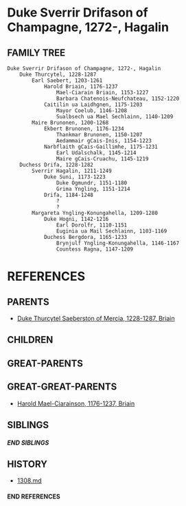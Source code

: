 # Duke Sverrir Drifason of Champagne, 1272-, Hagalin

## FAMILY TREE
```
Duke Sverrir Drifason of Champagne, 1272-, Hagalin
    Duke Thurcytel, 1228-1287
        Earl Saebert, 1203-1261
            Harold Briain, 1176-1237
                Mael-Ciarain Briain, 1153-1227
                Barbara Chatenois-Neufchateau, 1152-1220
            Caitilin ua Laidhgnen, 1175-1203
                Mayor Coelub, 1146-1208
                Sualbsech ua Mael Sechlainn, 1140-1209
        Maire Brunonen, 1200-1268
            Ekbert Brunonen, 1176-1234
                Thankmar Brunonen, 1150-1207
                Aedammair gCais-Inis, 1154-1223
            Narbflaith gCais-Gaillimhe, 1175-1231
                Earl Udalschalk, 1145-1214
                Maire gCais-Cruachu, 1145-1219
    Duchess Drifa, 1228-1282
        Sverrir Hagalin, 1211-1249
            Duke Suni, 1173-1223
                Duke Ogmundr, 1151-1180
                Grima Yngling, 1151-1214
            Drifa, 1184-1248
                ?
                ?
        Margareta Yngling-Konungahella, 1209-1280
            Duke Hogni, 1142-1216
                Earl Dorolfr, 1110-1151
                Euginia ua Mail Sechlainn, 1103-1169
            Duchess Bergdora, 1165-1233
                Brynjulf Yngling-Konungahella, 1146-1167
                Countess Ragna, 1147-1209
```


# REFERENCES

## PARENTS 
* [Duke Thurcytel Saeberston of Mercia, 1228-1287, Briain](thurcytel_saebertson_1228.md)

## CHILDREN 


## GREAT-PARENTS 


## GREAT-GREAT-PARENTS 
* [Harold Mael-Ciarainson, 1176-1237, Briain](harald_mael-ciarainson_1176.md)

## SIBLINGS

##### END SIBLINGS  
## HISTORY
* [1308.md](../h/1308.md)

#### END REFERENCES
